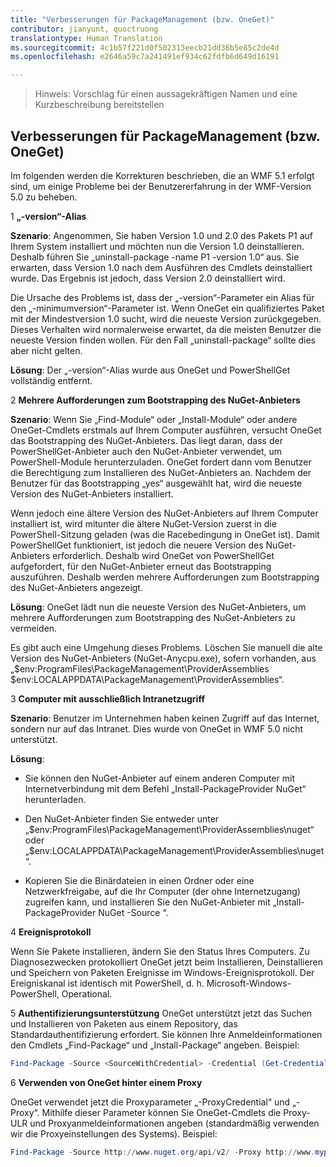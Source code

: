 ```yaml
---
title: "Verbesserungen für PackageManagement (bzw. OneGet)"
contributor: jianyunt, quoctruong
translationtype: Human Translation
ms.sourcegitcommit: 4c1b57f221d0f502313eecb21dd36b5e85c2de4d
ms.openlocfilehash: e2646a59c7a241491ef934c62fdfb6d649d16191

---
```


>Hinweis: Vorschlag für einen aussagekräftigen Namen und eine Kurzbeschreibung bereitstellen

## Verbesserungen für PackageManagement (bzw. OneGet) ##
Im folgenden werden die Korrekturen beschrieben, die an WMF 5.1 erfolgt sind, um einige Probleme bei der Benutzererfahrung in der WMF-Version 5.0 zu beheben. 

1 **„-version“-Alias**

**Szenario**: Angenommen, Sie haben Version 1.0 und 2.0 des Pakets P1 auf Ihrem System installiert und möchten nun die Version 1.0 deinstallieren. Deshalb führen Sie „uninstall-package -name P1 -version 1.0“ aus. Sie erwarten, dass Version 1.0 nach dem Ausführen des Cmdlets deinstalliert wurde. Das Ergebnis ist jedoch, dass Version 2.0 deinstalliert wird. 
    
Die Ursache des Problems ist, dass der „-version“-Parameter ein Alias für den „-minimumversion“-Parameter ist. Wenn OneGet ein qualifiziertes Paket mit der Mindestversion 1.0 sucht, wird die neueste Version zurückgegeben. Dieses Verhalten wird normalerweise erwartet, da die meisten Benutzer die neueste Version finden wollen. Für den Fall „uninstall-package“ sollte dies aber nicht gelten.
    
**Lösung**: Der „-version“-Alias wurde aus OneGet und PowerShellGet vollständig entfernt. 

2 **Mehrere Aufforderungen zum Bootstrapping des NuGet-Anbieters**

**Szenario**: Wenn Sie „Find-Module“ oder „Install-Module“ oder andere OneGet-Cmdlets erstmals auf Ihrem Computer ausführen, versucht OneGet das Bootstrapping des NuGet-Anbieters. Das liegt daran, dass der PowerShellGet-Anbieter auch den NuGet-Anbieter verwendet, um PowerShell-Module herunterzuladen. OneGet fordert dann vom Benutzer die Berechtigung zum Installieren des NuGet-Anbieters an. Nachdem der Benutzer für das Bootstrapping „yes“ ausgewählt hat, wird die neueste Version des NuGet-Anbieters installiert. 
    
Wenn jedoch eine ältere Version des NuGet-Anbieters auf Ihrem Computer installiert ist, wird mitunter die ältere NuGet-Version zuerst in die PowerShell-Sitzung geladen (was die Racebedingung in OneGet ist). Damit PowerShellGet funktioniert, ist jedoch die neuere Version des NuGet-Anbieters erforderlich. Deshalb wird OneGet von PowerShellGet aufgefordert, für den NuGet-Anbieter erneut das Bootstrapping auszuführen. Deshalb werden mehrere Aufforderungen zum Bootstrapping des NuGet-Anbieters angezeigt.

**Lösung**: OneGet lädt nun die neueste Version des NuGet-Anbieters, um mehrere Aufforderungen zum Bootstrapping des NuGet-Anbieters zu vermeiden.

Es gibt auch eine Umgehung dieses Problems. Löschen Sie manuell die alte Version des NuGet-Anbieters (NuGet-Anycpu.exe), sofern vorhanden, aus „$env:ProgramFiles\PackageManagement\ProviderAssemblies $env:LOCALAPPDATA\PackageManagement\ProviderAssemblies“.


3 **Computer mit ausschließlich Intranetzugriff**

**Szenario**: Benutzer im Unternehmen haben keinen Zugriff auf das Internet, sondern nur auf das Intranet. Dies wurde von OneGet in WMF 5.0 nicht unterstützt.

**Lösung**:
- Sie können den NuGet-Anbieter auf einem anderen Computer mit Internetverbindung mit dem Befehl „Install-PackageProvider NuGet“ herunterladen.

- Den NuGet-Anbieter finden Sie entweder unter „$env:ProgramFiles\PackageManagement\ProviderAssemblies\nuget“ oder „$env:LOCALAPPDATA\PackageManagement\ProviderAssemblies\nuget“. 

- Kopieren Sie die Binärdateien in einen Ordner oder eine Netzwerkfreigabe, auf die Ihr Computer (der ohne Internetzugang) zugreifen kann, und installieren Sie den NuGet-Anbieter mit „Install-PackageProvider NuGet -Source <Path to folder>“.


4 **Ereignisprotokoll**

Wenn Sie Pakete installieren, ändern Sie den Status Ihres Computers. Zu Diagnosezwecken protokolliert OneGet jetzt beim Installieren, Deinstallieren und Speichern von Paketen Ereignisse im Windows-Ereignisprotokoll. Der Ereigniskanal ist identisch mit PowerShell, d. h. Microsoft-Windows-PowerShell, Operational.

5 **Authentifizierungsunterstützung** OneGet unterstützt jetzt das Suchen und Installieren von Paketen aus einem Repository, das Standardauthentifizierung erfordert. Sie können Ihre Anmeldeinformationen den Cmdlets „Find-Package“ und „Install-Package“ angeben. Beispiel:
``` PowerShell
Find-Package -Source <SourceWithCredential> -Credential (Get-Credential)
```
6 **Verwenden von OneGet hinter einem Proxy**

OneGet verwendet jetzt die Proxyparameter „-ProxyCredential“ und „-Proxy“. Mithilfe dieser Parameter können Sie OneGet-Cmdlets die Proxy-ULR und Proxyanmeldeinformationen angeben (standardmäßig verwenden wir die Proxyeinstellungen des Systems). Beispiel:
``` PowerShell
Find-Package -Source http://www.nuget.org/api/v2/ -Proxy http://www.myproxyserver.com -ProxyCredential (Get-Credential)
```



<!--HONumber=Jul16_HO1-->


